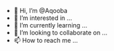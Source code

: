 - 👋 Hi, I’m @Aqooba
- 👀 I’m interested in ...
- 🌱 I’m currently learning ...
- 💞️ I’m looking to collaborate on ...
- 📫 How to reach me ...

<!---
Aqooba/Aqooba is a ✨ special ✨ repository because its `README.md` (this file) appears on your GitHub profile.
You can click the Preview link to take a look at your changes.
--->

